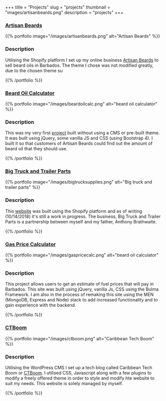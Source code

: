 +++
title = "Projects"
slug = "projects"
thumbnail = "images/artisanbeards.png"
description = "projects"
+++

### [Artisan Beards](https://artisanbeards.com)

{{% portfolio image="/images/artisanbeards.png" alt="Artisan Beards" %}}

###  Description

Utilising the Shopify platform I set up my online business [Artisan Beards](https://artisanbeards.com) to sell beard oils in Barbados. The theme I chose was not modified greatly, due to the chosen theme su 

{{% /portfolio %}}

### [Beard Oil Calculator](https://wingraptor.github.io/beardoilcalc.github.io/index.html)
{{% portfolio image="/images/beardoilcalc.png" alt="beard oil calculator" %}}

###  Description

This was my very first [project](https://wingraptor.github.io/beardoilcalc.github.io/index.html) built without using a CMS or pre-built theme. It was built using jQuery, some vanilla JS and CSS (using Bootstrap 4). I built it so that customers of Artisan Beards could find out the amount of beard oil that they should use. 

{{% /portfolio %}}

### [Big Truck and Trailer Parts](https://bigtrucksupplies.com)

{{% portfolio image="/images/bigtrucksupplies.png" alt="Big truck and trailer parts" %}}

###  Description

This [website](https://bigtrucksupplies.com) was built using the Shopify platform and as of writing (10/14/2018) it's still a work in progress. The business, Big Truck and Trailer Parts is a partnership between myself and my father, Anthony Brathwaite.

{{% /portfolio %}}

### [Gas Price Calculator](https://wingraptor.github.io/gasCalculator/)
{{% portfolio image="/images/gaspricecalc.png" alt="beard oil calculator" %}}

###  Description

This project allows users to get an estimate of fuel prices that will pay in Barbados. This site was built using jQuery, vanilla Js, CSS using the Bulma Framework. I am also in the process of remaking this site using the MEN (MongoDB, Express and Node) stack to add increased functionality and to gain experience with the backend.

{{% /portfolio %}}

### [CTBoom](https://ctboom.io)
{{% portfolio image="/images/ctboom.png" alt="Caribbean Tech Boom" %}}

###  Description

Utilising the WordPress CMS I set up a tech blog called Caribbean Tech Boom or [CTBoom](https://ctboom.io). I utilised CSS, Javascript along with a few plugins to modify a freely offered theme in order to style and modify hte website to suit my needs. This website is solely managed by myself.

{{% /portfolio %}}

